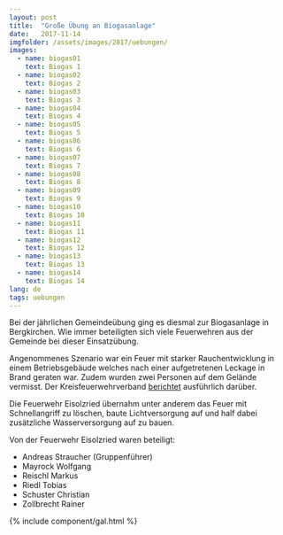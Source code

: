 ```yaml
---
layout: post
title:  "Große Übung an Biogasanlage"
date:   2017-11-14
imgfolder: /assets/images/2017/uebungen/
images:
  - name: biogas01
    text: Biogas 1
  - name: biogas02
    text: Biogas 2
  - name: biogas03
    text: Biogas 3
  - name: biogas04
    text: Biogas 4
  - name: biogas05
    text: Biogas 5
  - name: biogas06
    text: Biogas 6
  - name: biogas07
    text: Biogas 7
  - name: biogas08
    text: Biogas 8
  - name: biogas09
    text: Biogas 9
  - name: biogas10
    text: Biogas 10
  - name: biogas11
    text: Biogas 11
  - name: biogas12
    text: Biogas 12
  - name: biogas13
    text: Biogas 13
  - name: biogas14
    text: Biogas 14
lang: de
tags: uebungen
---
```


Bei der jährlichen Gemeindeübung ging es diesmal zur Biogasanlage in Bergkirchen. Wie immer beteiligten sich viele Feuerwehren aus der Gemeinde bei dieser Einsatzübung.

Angenommenes Szenario war ein Feuer mit starker Rauchentwicklung in einem Betriebsgebäude welches nach einer aufgetretenen Leckage in Brand geraten war. Zudem wurden zwei Personen auf dem Gelände vermisst. Der Kreisfeuerwehrverband [berichtet](http://kfv-dachau.de/index.php?section=news&cmd=details&newsid=1022) ausführlich darüber.

Die Feuerwehr Eisolzried übernahm unter anderem das Feuer mit Schnellangriff zu löschen, baute Lichtversorgung auf und half dabei zusätzliche Wasserversorgung auf zu bauen.

Von der Feuerwehr Eisolzried waren beteiligt:
* Andreas Straucher (Gruppenführer)
* Mayrock Wolfgang
* Reischl Markus
* Riedl Tobias
* Schuster Christian
* Zollbrecht Rainer

{% include component/gal.html %}
